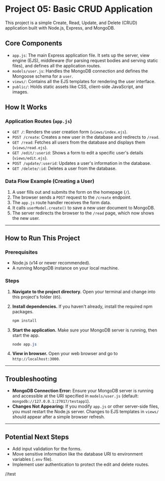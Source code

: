 # Project 05: Basic CRUD Application

This project is a simple Create, Read, Update, and Delete (CRUD) application built with Node.js, Express, and MongoDB.

## Core Components

-   `app.js`: The main Express application file. It sets up the server, view engine (EJS), middleware (for parsing request bodies and serving static files), and defines all the application routes.
-   `models/user.js`: Handles the MongoDB connection and defines the Mongoose schema for a `user`.
-   `views/`: Contains all the EJS templates for rendering the user interface.
-   `public/`: Holds static assets like CSS, client-side JavaScript, and images.

## How It Works

### Application Routes (`app.js`)

-   `GET /`: Renders the user creation form (`views/index.ejs`).
-   `POST /create`: Creates a new user in the database and redirects to `/read`.
-   `GET /read`: Fetches all users from the database and displays them (`views/read.ejs`).
-   `GET /edit/:userid`: Shows a form to edit a specific user's details (`views/edit.ejs`).
-   `POST /update/:userid`: Updates a user's information in the database.
-   `GET /delete/:id`: Deletes a user from the database.

### Data Flow Example (Creating a User)

1.  A user fills out and submits the form on the homepage (`/`).
2.  The browser sends a `POST` request to the `/create` endpoint.
3.  The `app.js` route handler receives the form data.
4.  It calls `userModel.create()` to save a new user document to MongoDB.
5.  The server redirects the browser to the `/read` page, which now shows the new user.

---

## How to Run This Project

### Prerequisites

-   Node.js (v14 or newer recommended).
-   A running MongoDB instance on your local machine.

### Steps

1.  **Navigate to the project directory.**
    Open your terminal and change into this project's folder (`05`).

2.  **Install dependencies.**
    If you haven't already, install the required npm packages.
    ```powershell
    npm install
    ```

3.  **Start the application.**
    Make sure your MongoDB server is running, then start the app.
    ```powershell
    node app.js
    ```

4.  **View in browser.**
    Open your web browser and go to `http://localhost:3000`.

---

## Troubleshooting

-   **MongoDB Connection Error:** Ensure your MongoDB server is running and accessible at the URI specified in `models/user.js` (default: `mongodb://127.0.0.1:27017/testapp1`).
-   **Changes Not Appearing:** If you modify `app.js` or other server-side files, you must restart the Node.js server. Changes to EJS templates in `views/` should appear after a simple browser refresh.

---

## Potential Next Steps

-   Add input validation for the forms.
-   Move sensitive information like the database URI to environment variables (`.env` file).
-   Implement user authentication to protect the edit and delete routes.


//test
